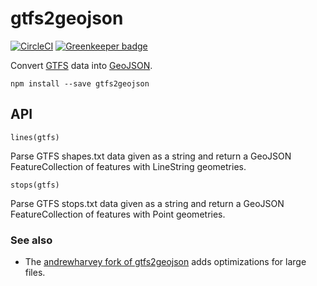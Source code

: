 # gtfs2geojson

[![CircleCI](https://circleci.com/gh/tmcw/gtfs2geojson/tree/master.svg?style=shield)](https://circleci.com/gh/tmcw/gtfs2geojson/tree/master)
[![Greenkeeper badge](https://badges.greenkeeper.io/tmcw/gtfs2geojson.svg)](https://greenkeeper.io/)


Convert [GTFS](https://developers.google.com/transit/gtfs/?hl=en) data into
[GeoJSON](http://geojson.org/).

    npm install --save gtfs2geojson

## API


`lines(gtfs)`

Parse GTFS shapes.txt data given as a string and return a GeoJSON FeatureCollection
of features with LineString geometries.

`stops(gtfs)`

Parse GTFS stops.txt data given as a string and return a GeoJSON FeatureCollection
of features with Point geometries.

### See also

* The [andrewharvey fork of gtfs2geojson](https://github.com/andrewharvey/gtfs2geojson) adds optimizations for large files. 
